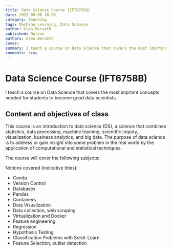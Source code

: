```yaml
---
title: Data Science Course (IFT6758B)
date: 2022-09-08 10:20
category: Teaching
tags: Machine Learning, Data Science 
author: Glen Berseth
published: Online
authors: Glen Berseth
cover: 
summary: I teach a course on Data Science that covers the most imprtant concepts needed for students to become good data scientists.  
comments: true
---
```


 # Data Science Course (IFT6758B)

I teach a course on Data Science that covers the most imprtant concepts needed for students to become good data scientists. 

## Content and objectives of class

This course is an introduction to data science (DS), a science that combines statistics, data processing, machine learning, scientific inquiry, visualization, business analytics, and big data. The purpose of data science is to address or gain insight into some problem in the real world by the application of computational and statistical techniques.

The course will cover the following subjects:.

Notions covered (indicative titles):

- Conda
- Version Control
- Databases
- Pandas
- Containers
- Data Visualization
- Data collection, web scraping
- Virtualization and Docker
- Feature engineering
- Regression
- Hypothesis Testing
- Classification Problems with Scikit-Learn
- Feature Selection, outlier detection
